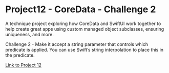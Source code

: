 # Project12 - CoreData - Challenge 2

A technique project exploring how CoreData and SwiftUI work together to help create great apps using custom managed object subclasses, ensuring uniqueness, and more.

Challenge 2 - Make it accept a string parameter that controls which predicate is applied. You can use Swift’s string interpolation to place this in the predicate.

[Link to Project 12](https://www.hackingwithswift.com/books/ios-swiftui/core-data-wrap-up)
